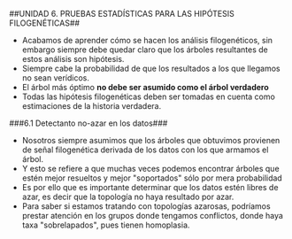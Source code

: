 ##UNIDAD 6. PRUEBAS ESTADÍSTICAS PARA LAS HIPÓTESIS FILOGENÉTICAS##

- Acabamos de aprender cómo se hacen los análisis filogenéticos, sin embargo siempre debe quedar claro que los árboles resultantes de estos análisis son hipótesis.
- Siempre cabe la probabilidad de que los resultados a los que llegamos no sean verídicos.
- El árbol más óptimo **no debe ser asumido como el árbol verdadero**
- Todas las hipótesis filogenéticas deben ser tomadas en cuenta como estimaciones de la historia verdadera.

###6.1 Detectanto no-azar en los datos###
- Nosotros siempre asumimos que los árboles que obtuvimos provienen de señal filogenética derivada de los datos con los que armamos el árbol.
- Y esto se refiere a que muchas veces podemos encontrar árboles que estén mejor resueltos y mejor "soportados" sólo por mera probabilidad
- Es por ello que es importante determinar que los datos estén libres de azar, es decir que la topología no haya resultado por azar.
- Para saber si estamos tratando con topologías azarosas, podríamos prestar atención en los grupos donde tengamos conflictos, donde haya taxa "sobrelapados", pues tienen homoplasia.
